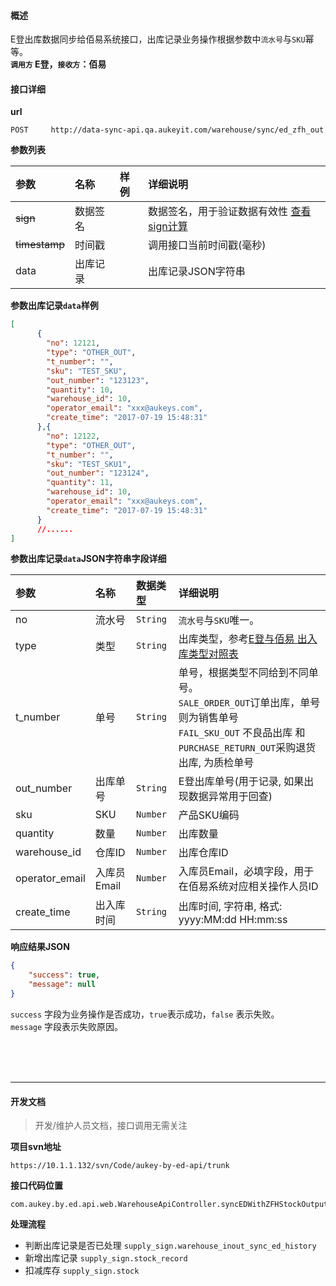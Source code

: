 #### 概述
E登出库数据同步给佰易系统接口，出库记录业务操作根据参数中`流水号`与`SKU`幂等。<br />
__`调用方` E登，`接收方`：佰易__

#### 接口详细

__url__

```text
POST     http://data-sync-api.qa.aukeyit.com/warehouse/sync/ed_zfh_out
```

__参数列表__

| 参数           | 名称     | 样例  | 详细说明                                                                |
|:--------------|:--------|:-----|:-----------------------------------------------------------------------|
| ~~sign~~      | 数据签名 |      | 数据签名，用于验证数据有效性 [查看sign计算](/modules/data-init/sign_build) |
| ~~timestamp~~ | 时间戳   |      | 调用接口当前时间戳(毫秒)                                                 |
| data          | 出库记录 |      | 出库记录JSON字符串                                                      |

__参数出库记录`data`样例__

```json
[
      {
        "no": 12121,
        "type": "OTHER_OUT",
        "t_number": "",
        "sku": "TEST_SKU",
        "out_number": "123123",
        "quantity": 10,
        "warehouse_id": 10,
        "operator_email": "xxx@aukeys.com",
        "create_time": "2017-07-19 15:48:31"
      },{
        "no": 12122,
        "type": "OTHER_OUT",
        "t_number": "",
        "sku": "TEST_SKU1",
        "out_number": "123124",
        "quantity": 11,
        "warehouse_id": 10,
        "operator_email": "xxx@aukeys.com",
        "create_time": "2017-07-19 15:48:31"
      }
      //......
]
```

__参数出库记录`data`JSON字符串字段详细__

| 参数            | 名称        | 数据类型  | 详细说明                                                                                                                                                                                               |
|:---------------|:-----------|:---------|:------------------------------------------------------------------------------------------------------------------------------------------------------------------------------------------------------|
| no             | 流水号      | `String` | `流水号`与`SKU`唯一。                                                                                                                                                                                   |
| type           | 类型        | `String` | 出库类型，参考[E登与佰易 出入库类型对照表](/modules/data-init/inventory_ed_zfh_in_sync?id=e%e7%99%bb%e4%b8%8e%e4%bd%b0%e6%98%93-%e5%87%ba%e5%85%a5%e5%ba%93%e7%b1%bb%e5%9e%8b%e5%af%b9%e7%85%a7%e8%a1%a8)  |
| t_number       | 单号        | `String` | 单号，根据类型不同给到不同单号。<br />`SALE_ORDER_OUT`订单出库，单号则为销售单号 <br/>`FAIL_SKU_OUT` 不良品出库  和 `PURCHASE_RETURN_OUT`采购退货出库, 为质检单号                                                |
| out_number     | 出库单号    | `String` | E登出库单号(用于记录, 如果出现数据异常用于回查)                                                                                                                                                            |
| sku            | SKU        | `Number` | 产品SKU编码                                                                                                                                                                                            |
| quantity       | 数量        | `Number` | 出库数量                                                                                                                                                                                               |
| warehouse_id   | 仓库ID      | `Number` | 出库仓库ID                                                                                                                                                                                             |
| operator_email | 入库员Email | `Number` | 入库员Email，必填字段，用于在佰易系统对应相关操作人员ID                                                                                                                                                     |
| create_time    | 出入库时间  | `String` | 出库时间, 字符串, 格式: yyyy\:MM\:dd HH\:mm\:ss                                                                                                                                                             |

__响应结果JSON__

```json
{
    "success": true,
    "message": null
}
```
`success` 字段为业务操作是否成功，`true`表示成功，`false` 表示失败。 <br />
`message` 字段表示失败原因。


<br /><br /><br />

---

#### 开发文档
> 开发/维护人员文档，接口调用无需关注

__项目svn地址__
```text
https://10.1.1.132/svn/Code/aukey-by-ed-api/trunk
```

__接口代码位置__
```text
com.aukey.by.ed.api.web.WarehouseApiController.syncEDWithZFHStockOutput(request)
```

__处理流程__

- 判断出库记录是否已处理 `supply_sign.warehouse_inout_sync_ed_history`
- 新增出库记录 `supply_sign.stock_record`
- 扣减库存 `supply_sign.stock`
